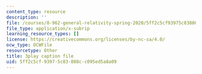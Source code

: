 ```yaml
---
content_type: resource
description: ''
file: /courses/8-962-general-relativity-spring-2020/5ff2c5cf93975c83808cc095ed5a8a09_9lIgAPvppk0.vtt
file_type: application/x-subrip
learning_resource_types: []
license: https://creativecommons.org/licenses/by-nc-sa/4.0/
ocw_type: OCWFile
resourcetype: Other
title: 3play caption file
uid: 5ff2c5cf-9397-5c83-808c-c095ed5a8a09
---
```

